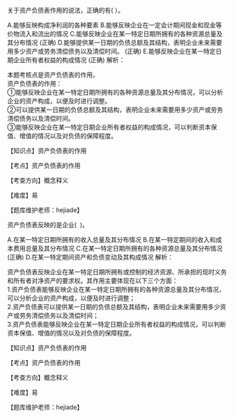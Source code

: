 <p>关于资产负债表作用的说法，正确的有( ）。</p>
A.能够反映构成净利润的各种要素
B.能够反映企业在一定会计期间现金和现金等价物流入和流出的情况
C.能够反映企业在某一特定日期所拥有的各种资源总量及其分布情况  (正确)
D.能够提供某一日期的负债总额及其结构，表明企业未来需要用多少资产或劳务清偿债务以及清偿时间。  (正确)
E.能够反映企业在某一特定日期企业所有者权益的构成情况  (正确)
解析：<p>本题考核点是资产负债表的作用。 <br/>资产负债表的作用： <br/>①能够反映企业在某一特定日期所拥有的各种资源总量及其分布情况，可以分析企业的资产构成，以便及时进行调整。 <br/>②可以提供某一日期的负债总额及其结构，表明企业未来需要用多少资产或劳务清偿债务以及清偿时间。 <br/>③能够反映企业在某一特定日期企业所有者权益的构成情况，可以判断资本保值、增值的情况以及对负债的保障程度。</p><p>【知识点】资产负债表的作用</p><p>【考点】资产负债表的作用</p><p>【考查方向】概念释义</p><p>【难度】易</p><p>【题库维护老师：hejiade】</p>
<p>资产负债表反映的是企业( &nbsp;)。</p>
A.在某一特定日期所拥有的收入总量及其分布情况
B.在某一特定期间的收入和成本费用总量及其分布情况
C.在某一特定日期所拥有的各种资源总量及其分布情况  (正确)
D.在某一特定期间资产和负债变动及其构成情况
解析：<p>资产负债表反映企业在某一特定日期所拥有或控制的经济资源、所承担的现时义务和所有者对净资产的要求权。其作用主要体现在以下三个方面：<br/>1.资产负债表能够反映企业在某一特定日期所拥有的各种资源总量及其分布情况，可以分析企业的资产构成，以便及时进行调整；<br/>2.资产负债表可以提供某一日期的负债总额及其结构，表明企业未来需要用多少资产或劳务清偿债务以及清偿时间；<br/>3.资产负债表能够反映企业在某一特定日期企业所有者权益的构成情况，可以判断资本保值、增值的情况以及对负债的保障程度。</p><p>【知识点】资产负债表的作用</p><p>【考点】资产负债表的作用</p><p>【考查方向】概念释义</p><p>【难度】易</p><p>【题库维护老师：hejiade】</p>
